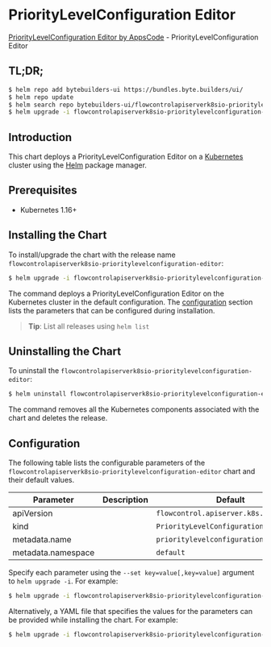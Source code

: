 # PriorityLevelConfiguration Editor

[PriorityLevelConfiguration Editor by AppsCode](https://byte.builders) - PriorityLevelConfiguration Editor

## TL;DR;

```bash
$ helm repo add bytebuilders-ui https://bundles.byte.builders/ui/
$ helm repo update
$ helm search repo bytebuilders-ui/flowcontrolapiserverk8sio-prioritylevelconfiguration-editor --version=v0.4.2
$ helm upgrade -i flowcontrolapiserverk8sio-prioritylevelconfiguration-editor bytebuilders-ui/flowcontrolapiserverk8sio-prioritylevelconfiguration-editor -n default --create-namespace --version=v0.4.2
```

## Introduction

This chart deploys a PriorityLevelConfiguration Editor on a [Kubernetes](http://kubernetes.io) cluster using the [Helm](https://helm.sh) package manager.

## Prerequisites

- Kubernetes 1.16+

## Installing the Chart

To install/upgrade the chart with the release name `flowcontrolapiserverk8sio-prioritylevelconfiguration-editor`:

```bash
$ helm upgrade -i flowcontrolapiserverk8sio-prioritylevelconfiguration-editor bytebuilders-ui/flowcontrolapiserverk8sio-prioritylevelconfiguration-editor -n default --create-namespace --version=v0.4.2
```

The command deploys a PriorityLevelConfiguration Editor on the Kubernetes cluster in the default configuration. The [configuration](#configuration) section lists the parameters that can be configured during installation.

> **Tip**: List all releases using `helm list`

## Uninstalling the Chart

To uninstall the `flowcontrolapiserverk8sio-prioritylevelconfiguration-editor`:

```bash
$ helm uninstall flowcontrolapiserverk8sio-prioritylevelconfiguration-editor -n default
```

The command removes all the Kubernetes components associated with the chart and deletes the release.

## Configuration

The following table lists the configurable parameters of the `flowcontrolapiserverk8sio-prioritylevelconfiguration-editor` chart and their default values.

|     Parameter      | Description |                      Default                      |
|--------------------|-------------|---------------------------------------------------|
| apiVersion         |             | <code>flowcontrol.apiserver.k8s.io/v1beta1</code> |
| kind               |             | <code>PriorityLevelConfiguration</code>           |
| metadata.name      |             | <code>prioritylevelconfiguration</code>           |
| metadata.namespace |             | <code>default</code>                              |


Specify each parameter using the `--set key=value[,key=value]` argument to `helm upgrade -i`. For example:

```bash
$ helm upgrade -i flowcontrolapiserverk8sio-prioritylevelconfiguration-editor bytebuilders-ui/flowcontrolapiserverk8sio-prioritylevelconfiguration-editor -n default --create-namespace --version=v0.4.2 --set apiVersion=flowcontrol.apiserver.k8s.io/v1beta1
```

Alternatively, a YAML file that specifies the values for the parameters can be provided while
installing the chart. For example:

```bash
$ helm upgrade -i flowcontrolapiserverk8sio-prioritylevelconfiguration-editor bytebuilders-ui/flowcontrolapiserverk8sio-prioritylevelconfiguration-editor -n default --create-namespace --version=v0.4.2 --values values.yaml
```
